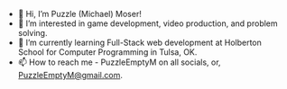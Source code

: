 - 👋 Hi, I’m Puzzle (Michael) Moser!
- 👀 I’m interested in game development, video production, and problem solving.
- 🌱 I’m currently learning Full-Stack web development at Holberton School for Computer Programming in Tulsa, OK.
- 📫 How to reach me - PuzzleEmptyM on all socials, or, PuzzleEmptyM@gmail.com.

<!---
PuzzleEmptyM/PuzzleEmptyM is a ✨ special ✨ repository because its `README.md` (this file) appears on your GitHub profile.
You can click the Preview link to take a look at your changes.
--->
